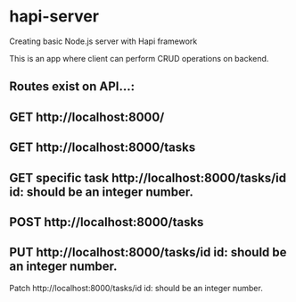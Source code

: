 # hapi-server

Creating basic Node.js server with Hapi framework

This is an app where client can perform CRUD operations on backend.

## Routes exist on API...:

GET
http://localhost:8000/
--
GET
http://localhost:8000/tasks
--
GET specific task
http://localhost:8000/tasks/id id: should be an integer number.
--
POST
http://localhost:8000/tasks
--
PUT
http://localhost:8000/tasks/id id: should be an integer number.
--
Patch
http://localhost:8000/tasks/id id: should be an integer number.
